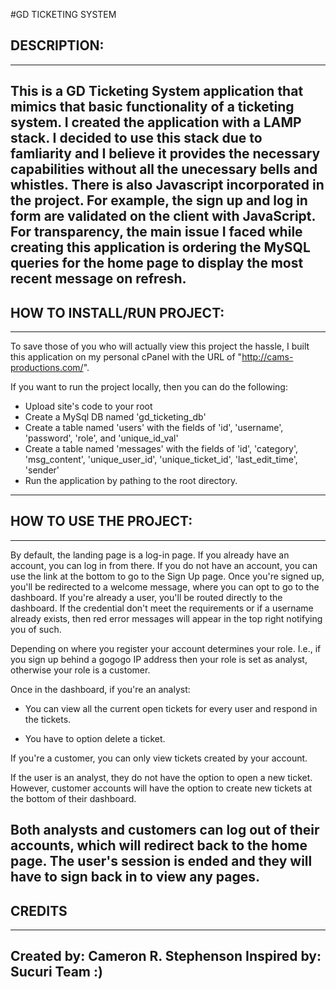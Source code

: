 #GD TICKETING SYSTEM

## DESCRIPTION:
------------------------------------
This is a GD Ticketing System application that mimics that basic functionality of a ticketing system. I created the application with a LAMP stack. I decided to use this stack due to famliarity and I believe it provides the necessary capabilities without all the unecessary bells and whistles. There is also Javascript incorporated in the project. For example, the sign up and log in form are validated on the client with JavaScript. For transparency, the main issue I faced while creating this application is ordering the MySQL queries for the home page to display the most recent message on refresh. 
------------------------------------

## HOW TO INSTALL/RUN PROJECT:
------------------------------------
To save those of you who will actually view this project the hassle, I built this application on my personal cPanel with the URL of "http://cams-productions.com/".

If you want to run the project locally, then you can do the following:

- Upload site's code to your root
- Create a MySql DB named 'gd_ticketing_db'
- Create a table named 'users' with the fields of 'id', 'username', 'password', 'role', and 'unique_id_val'
- Create a table named 'messages' with the fields of 'id', 'category', 'msg_content', 'unique_user_id', 'unique_ticket_id', 'last_edit_time', 'sender'
- Run the application by pathing to the root directory.
------------------------------------

## HOW TO USE THE PROJECT:
------------------------------------
By default, the landing page is a log-in page. If you already have an account, you can log in from there. If you do not have an account, you can use the link at the bottom to go to the Sign Up page. Once you're signed up, you'll be redirected to a welcome message, where you can opt to go to the dashboard. If you're already a user, you'll be routed directly to the dashboard. If the credential don't meet the requirements or if a username already exists, then red error messages will appear in the top right notifying you of such.

Depending on where you register your account determines your role. I.e., if you sign up behind a gogogo IP address then your role is set as analyst, otherwise your role is a customer.

Once in the dashboard, if you're an analyst:

- You can view all the current open tickets for every user and respond in the tickets.

- You have to option delete a ticket.

If you're a customer, you can only view tickets created by your account.

If the user is an analyst, they do not have the option to open a new ticket. However, customer accounts will have the option to create new tickets at the bottom of their dashboard.

Both analysts and customers can log out of their accounts, which will redirect back to the home page. The user's session is ended and they will have to sign back in to view any pages.
------------------------------------

## CREDITS
------------------------------------
Created by: Cameron R. Stephenson
Inspired by: Sucuri Team :)
------------------------------------
